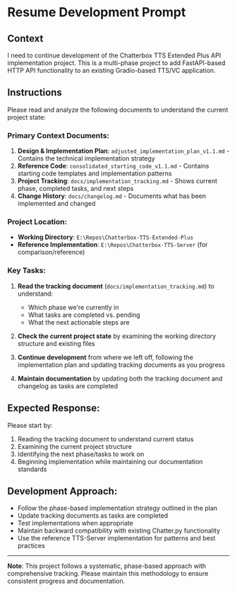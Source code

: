 # Resume Development Prompt

## Context
I need to continue development of the Chatterbox TTS Extended Plus API implementation project. This is a multi-phase project to add FastAPI-based HTTP API functionality to an existing Gradio-based TTS/VC application.

## Instructions
Please read and analyze the following documents to understand the current project state:

### Primary Context Documents:
1. **Design & Implementation Plan**: `adjusted_implementation_plan_v1.1.md` - Contains the technical implementation strategy
2. **Reference Code**: `consolidated_starting_code_v1.1.md` - Contains starting code templates and implementation patterns
3. **Project Tracking**: `docs/implementation_tracking.md` - Shows current phase, completed tasks, and next steps
4. **Change History**: `docs/changelog.md` - Documents what has been implemented and changed

### Project Location:
- **Working Directory**: `E:\Repos\Chatterbox-TTS-Extended-Plus`
- **Reference Implementation**: `E:\Repos\Chatterbox-TTS-Server` (for comparison/reference)

### Key Tasks:
1. **Read the tracking document** (`docs/implementation_tracking.md`) to understand:
   - Which phase we're currently in
   - What tasks are completed vs. pending
   - What the next actionable steps are

2. **Check the current project state** by examining the working directory structure and existing files

3. **Continue development** from where we left off, following the implementation plan and updating tracking documents as you progress

4. **Maintain documentation** by updating both the tracking document and changelog as tasks are completed

## Expected Response:
Please start by:
1. Reading the tracking document to understand current status
2. Examining the current project structure
3. Identifying the next phase/tasks to work on
4. Beginning implementation while maintaining our documentation standards

## Development Approach:
- Follow the phase-based implementation strategy outlined in the plan
- Update tracking documents as tasks are completed
- Test implementations when appropriate
- Maintain backward compatibility with existing Chatter.py functionality
- Use the reference TTS-Server implementation for patterns and best practices

---

**Note**: This project follows a systematic, phase-based approach with comprehensive tracking. Please maintain this methodology to ensure consistent progress and documentation.
